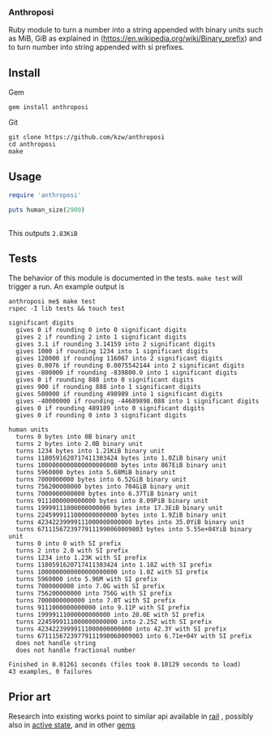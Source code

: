 ### Anthroposi

Ruby module to turn a number into a string appended with binary units such as MiB, GiB
as explained in (https://en.wikipedia.org/wiki/Binary_prefix)
and to turn number into string appended with si prefixes.
## Install

Gem
```
gem install anthroposi
```

Git
```
git clone https://github.com/kzw/anthroposi
cd anthroposi
make
```
## Usage

```ruby
require 'anthroposi'

puts human_size(2900)
  
```
This outputs `2.83KiB`

## Tests
The behavior of this module is documented in the tests.  `make test` will trigger a run.  An
example output is
```
anthroposi me$ make test
rspec -I lib tests && touch test

significant digits
  gives 0 if rounding 0 into 0 significant digits
  gives 2 if rounding 2 into 1 significant digits
  gives 3.1 if rounding 3.14159 into 2 significant digits
  gives 1000 if rounding 1234 into 1 significant digits
  gives 120000 if rounding 116067 into 2 significant digits
  gives 0.0076 if rounding 0.0075542144 into 2 significant digits
  gives -800000 if rounding -839800.0 into 1 significant digits
  gives 0 if rounding 888 into 0 significant digits
  gives 900 if rounding 888 into 1 significant digits
  gives 500000 if rounding 498989 into 1 significant digits
  gives -40000000 if rounding -44689898.088 into 1 significant digits
  gives 0 if rounding 489189 into 0 significant digits
  gives 0 if rounding 0 into 3 significant digits

human units
  turns 0 bytes into 0B binary unit
  turns 2 bytes into 2.0B binary unit
  turns 1234 bytes into 1.21KiB binary unit
  turns 1180591620717411303424 bytes into 1.0ZiB binary unit
  turns 1000000000000000000000 bytes into 867EiB binary unit
  turns 5960000 bytes into 5.68MiB binary unit
  turns 7000000000 bytes into 6.52GiB binary unit
  turns 756200000000 bytes into 704GiB binary unit
  turns 7000000000000 bytes into 6.37TiB binary unit
  turns 9111000000000000 bytes into 8.09PiB binary unit
  turns 19999111000000000000 bytes into 17.3EiB binary unit
  turns 2245999111000000000000 bytes into 1.9ZiB binary unit
  turns 42342239999111000000000000 bytes into 35.0YiB binary unit
  turns 67111567239779111990060009003 bytes into 5.55e+04YiB binary unit
  turns 0 into 0 with SI prefix
  turns 2 into 2.0 with SI prefix
  turns 1234 into 1.23K with SI prefix
  turns 1180591620717411303424 into 1.18Z with SI prefix
  turns 1000000000000000000000 into 1.0Z with SI prefix
  turns 5960000 into 5.96M with SI prefix
  turns 7000000000 into 7.0G with SI prefix
  turns 756200000000 into 756G with SI prefix
  turns 7000000000000 into 7.0T with SI prefix
  turns 9111000000000000 into 9.11P with SI prefix
  turns 19999111000000000000 into 20.0E with SI prefix
  turns 2245999111000000000000 into 2.25Z with SI prefix
  turns 42342239999111000000000000 into 42.3Y with SI prefix
  turns 67111567239779111990060009003 into 6.71e+04Y with SI prefix
  does not handle string
  does not handle fractional number

Finished in 0.01261 seconds (files took 0.10129 seconds to load)
43 examples, 0 failures
```

## Prior art

Research into existing works point to similar api available in [rail](https://github.com/rails/rails)
, possibly also in [active state](https://www.activestate.com/ruby-programming), and in other
[gems](https://rubygems.org/search?utf8=%E2%9C%93&query=human-bytes)
